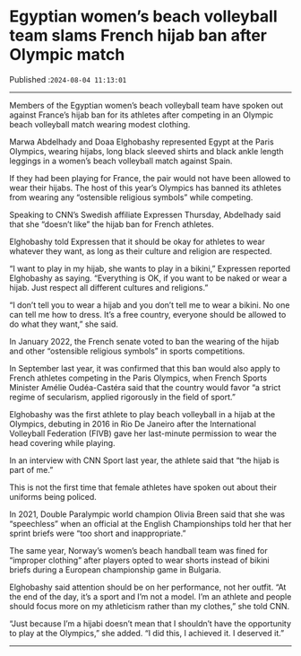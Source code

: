 # Egyptian women’s beach volleyball team slams French hijab ban after Olympic match

Published :`2024-08-04 11:13:01`

---

Members of the Egyptian women’s beach volleyball team have spoken out against France’s hijab ban for its athletes after competing in an Olympic beach volleyball match wearing modest clothing.

Marwa Abdelhady and Doaa Elghobashy represented Egypt at the Paris Olympics, wearing hijabs, long black sleeved shirts and black ankle length leggings in a women’s beach volleyball match against Spain.

If they had been playing for France, the pair would not have been allowed to wear their hijabs. The host of this year’s Olympics has banned its athletes from wearing any “ostensible religious symbols” while competing.

Speaking to CNN’s Swedish affiliate Expressen Thursday, Abdelhady said that she “doesn’t like” the hijab ban for French athletes.

Elghobashy told Expressen that it should be okay for athletes to wear whatever they want, as long as their culture and religion are respected.

“I want to play in my hijab, she wants to play in a bikini,” Expressen reported Elghobashy as saying. “Everything is OK, if you want to be naked or wear a hijab. Just respect all different cultures and religions.”

“I don’t tell you to wear a hijab and you don’t tell me to wear a bikini. No one can tell me how to dress. It’s a free country, everyone should be allowed to do what they want,” she said.

In January 2022, the French senate voted to ban the wearing of the hijab and other “ostensible religious symbols” in sports competitions.

In September last year, it was confirmed that this ban would also apply to French athletes competing in the Paris Olympics, when French Sports Minister Amélie Oudéa-Castéra said that the country would favor “a strict regime of secularism, applied rigorously in the field of sport.”

Elghobashy was the first athlete to play beach volleyball in a hijab at the Olympics, debuting in 2016 in Rio De Janeiro after the International Volleyball Federation (FIVB) gave her last-minute permission to wear the head covering while playing.

In an interview with CNN Sport last year, the athlete said that “the hijab is part of me.”

This is not the first time that female athletes have spoken out about their uniforms being policed.

In 2021, Double Paralympic world champion Olivia Breen said that she was “speechless” when an official at the English Championships told her that her sprint briefs were “too short and inappropriate.”

The same year, Norway’s women’s beach handball team was fined for “improper clothing” after players opted to wear shorts instead of bikini briefs during a European championship game in Bulgaria.

Elghobashy said attention should be on her performance, not her outfit. “At the end of the day, it’s a sport and I’m not a model. I’m an athlete and people should focus more on my athleticism rather than my clothes,” she told CNN.

“Just because I’m a hijabi doesn’t mean that I shouldn’t have the opportunity to play at the Olympics,” she added. “I did this, I achieved it. I deserved it.”

---

